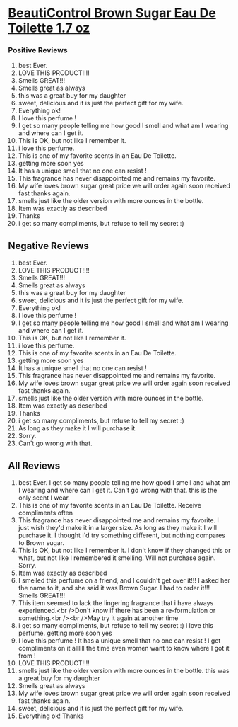 # [BeautiControl Brown Sugar Eau De Toilette 1.7 oz](https://products.checkmycream.com/products/BeautiControl-Brown-Sugar-Eau-De-Toilette-1.7-oz.html)

### Positive Reviews

<ol>
      <li>best Ever.  </li>
      <li>LOVE THIS PRODUCT!!!!</li>
      <li>Smells GREAT!!!</li>
      <li>Smells great as always</li>
      <li>this was a great buy for my daughter</li>
      <li>sweet, delicious and it is just the perfect gift for my wife.</li>
      <li>Everything ok!</li>
      <li>I love this perfume !</li>
      <li>I get so many people telling me how good I smell and what am I wearing and where can I get it.  </li>
      <li>This is OK, but not like I remember it.  </li>
      <li>i love this perfume.</li>
      <li>This is one of my favorite scents in an Eau De Toilette.  </li>
      <li>getting more soon yes</li>
      <li>It has a unique smell that no one can resist !</li>
      <li>This fragrance has never disappointed me and remains my favorite.  </li>
      <li>My wife loves brown sugar great price we will order again soon received fast thanks again.</li>
      <li>smells just like the older version with more ounces in the bottle.</li>
      <li>Item was exactly as described</li>
      <li>Thanks</li>
      <li>i get so many compliments, but refuse to tell my secret :)</li>
</ol>


<h2>Negative Reviews</h2>
<ol>
<li> best Ever.  </li>
<li> LOVE THIS PRODUCT!!!!</li>
<li> Smells GREAT!!!</li>
<li> Smells great as always</li>
<li> this was a great buy for my daughter</li>
<li> sweet, delicious and it is just the perfect gift for my wife.</li>
<li> Everything ok!</li>
<li> I love this perfume !</li>
<li> I get so many people telling me how good I smell and what am I wearing and where can I get it.  </li>
<li> This is OK, but not like I remember it.  </li>
<li> i love this perfume.</li>
<li> This is one of my favorite scents in an Eau De Toilette.  </li>
<li> getting more soon yes</li>
<li> It has a unique smell that no one can resist !</li>
<li> This fragrance has never disappointed me and remains my favorite.  </li>
<li> My wife loves brown sugar great price we will order again soon received fast thanks again.</li>
<li> smells just like the older version with more ounces in the bottle.</li>
<li> Item was exactly as described</li>
<li> Thanks</li>
<li> i get so many compliments, but refuse to tell my secret :)</li>
<li> As long as they make it I will purchase it.  </li>
<li> Sorry.</li>
<li> Can&#x27;t go wrong with that.  </li>
</ol>

<h2>All Reviews</h2>

<ol>
    <li> best Ever.  I get so many people telling me how good I smell and what am I wearing and where can I get it.  Can&#x27;t go wrong with that.  this is the only scent I wear.</li>
    <li> This is one of my favorite scents in an Eau De Toilette.  Receive compliments often</li>
    <li> This fragrance has never disappointed me and remains my favorite.  I just wish they&#x27;d make it in a larger size.  As long as they make it I will purchase it.  I thought I&#x27;d try something different, but nothing compares to Brown sugar.</li>
    <li> This is OK, but not like I remember it.  I don&#x27;t know if they changed this or what, but not like I remembered it smelling.  Will not purchase again.  Sorry.</li>
    <li> Item was exactly as described</li>
    <li> I smelled this perfume on a friend, and I couldn&#x27;t get over it!!! I asked her the name to it, and she said it was Brown Sugar. I had to order it!!! Smells GREAT!!!</li>
    <li> This item seemed to lack the lingering fragrance that i have always experienced.&lt;br /&gt;Don&#x27;t know if there has been a re-formulation or something.&lt;br /&gt;&lt;br /&gt;May try it again at another time</li>
    <li> i get so many compliments, but refuse to tell my secret :) i love this perfume. getting more soon yes</li>
    <li> I love this perfume ! It has a unique smell that no one can resist ! I get compliments on it allllll the time even women want to know where I got it from !</li>
    <li> LOVE THIS PRODUCT!!!!</li>
    <li> smells just like the older version with more ounces in the bottle. this was a great buy for my daughter</li>
    <li> Smells great as always</li>
    <li> My wife loves brown sugar great price we will order again soon received fast thanks again.</li>
    <li> sweet, delicious and it is just the perfect gift for my wife.</li>
    <li> Everything ok! Thanks</li>
</ol>




